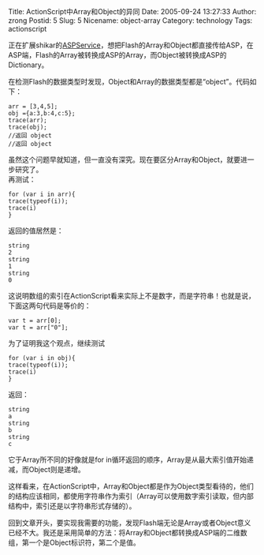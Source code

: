 Title: ActionScript中Array和Object的异同
Date: 2005-09-24 13:27:33
Author: zrong
Postid: 5
Slug: 5
Nicename: object-array
Category: technology
Tags: actionscript

正在扩展shikar的[ASPService](http://www.show-studio.net/weblog/comment.cfm?id=78)，想把Flash的Array和Object都直接传给ASP，在ASP端，Flash的Array被转换成ASP的Array，而Object被转换成ASP的Dictionary。  

在检测Flash的数据类型时发现，Object和Array的数据类型都是“object”。代码如下：<!--more-->

``` {line="1" lang="actionscript"}
arr = [3,4,5];
obj ={a:3,b:4,c:5};
trace(arr);
trace(obj);
//返回 object
//返回 object
```

虽然这个问题早就知道，但一直没有深究。现在要区分Array和Object，就要进一步研究了。  
再测试：

``` {line="1" lang="actionscript"}
for (var i in arr){
trace(typeof(i));
trace(i)
}
```

返回的值居然是：

    string
    2
    string
    1
    string
    0

这说明数组的索引在ActionScript看来实际上不是数字，而是字符串！也就是说，下面这两句代码是等价的：

``` {line="1" lang="actionscript"}
var t = arr[0];
var t = arr["0"];
```

为了证明我这个观点，继续测试

``` {line="1" lang="actionscript"}
for (var i in obj){
trace(typeof(i));
trace(i)
}
```

返回：

    string
    a
    string
    b
    string
    c

它于Array所不同的好像就是for
in循环返回的顺序，Array是从最大索引值开始递减，而Object则是递增。  

这样看来，在ActionScript中，Array和Object都是作为Object类型看待的，他们的结构应该相同，都使用字符串作为索引（Array可以使用数字索引读取，但内部结构中，索引还是以字符串形式存储的）。  

回到文章开头，要实现我需要的功能，发现Flash端无论是Array或者Object意义已经不大。我还是采用简单的方法：将Array和Object都转换成ASP端的二维数组，第一个是Object标识符，第二个是值。

